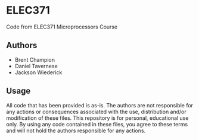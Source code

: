 # ELEC371

Code from ELEC371 Microprocessors Course

## Authors
- Brent Champion
- Daniel Tavernese
- Jackson Wiederick 

## Usage
All code that has been provided is as-is. The authors are not responsible for any actions or consequences associated with the use, distribution and/or modification of these files. This repository is for personal, educational use only. By using any code contained in these files, you agree to these terms and will not hold the authors responsible for any actions.